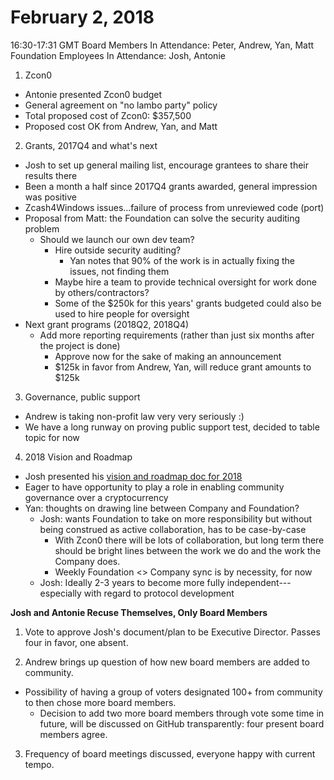February 2, 2018
==============================

16:30-17:31 GMT
Board Members In Attendance: Peter, Andrew, Yan, Matt
Foundation Employees In Attendance: Josh, Antonie

1. Zcon0

- Antonie presented Zcon0 budget
- General agreement on "no lambo party" policy
- Total proposed cost of Zcon0: $357,500
- Proposed cost OK from Andrew, Yan, and Matt

2. Grants, 2017Q4 and what's next

- Josh to set up general mailing list, encourage grantees to share their results there
- Been a month a half since 2017Q4 grants awarded, general impression was positive
- Zcash4Windows issues...failure of process from unreviewed code (port)
- Proposal from Matt: the Foundation can solve the security auditing problem
  - Should we launch our own dev team?
	- Hire outside security auditing?
	  - Yan notes that 90% of the work is in actually fixing the issues, not finding them
	- Maybe hire a team to provide technical oversight for work done by others/contractors?
	- Some of the $250k for this years' grants budgeted could also be used to hire people for oversight
- Next grant programs (2018Q2, 2018Q4)
  - Add more reporting requirements (rather than just six months after the project is done)
	- Approve now for the sake of making an announcement
	- $125k in favor from Andrew, Yan, will reduce grant amounts to $125k

3. Governance, public support

- Andrew is taking non-profit law very very seriously :)
- We have a long runway on proving public support test, decided to table topic for now

4. 2018 Vision and Roadmap

- Josh presented his [vision and roadmap doc for 2018](https://github.com/ZcashFoundation/ZcashFoundation/blob/master/2018-VISION.md)
- Eager to have opportunity to play a role in enabling community governance over a cryptocurrency
- Yan: thoughts on drawing line between Company and Foundation?
  - Josh: wants Foundation to take on more responsibility but without being construed as active collaboration, has to be case-by-case
	- With Zcon0 there will be lots of collaboration, but long term there should be bright lines between the work we do and the work the Company does.
	- Weekly Foundation <> Company sync is by necessity, for now
  - Josh: Ideally 2-3 years to become more fully independent---especially with regard to protocol development

**Josh and Antonie Recuse Themselves, Only Board Members**

1. Vote to approve Josh's document/plan to be Executive Director. Passes four in favor, one absent.

2. Andrew brings up question of how new board members are added to community.

  - Possibility of having a group of voters designated 100+ from community to then chose more board members.
	- Decision to add two more board members through vote some time in future, will be discussed on GitHub transparently: four present board members agree.

3. Frequency of board meetings discussed, everyone happy with current tempo.

